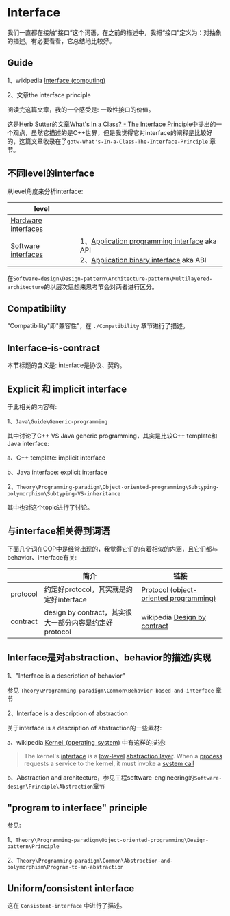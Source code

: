 # Interface

我们一直都在接触“接口”这个词语，在之前的描述中，我把“接口”定义为：对抽象的描述。有必要看看，它总结地比较好。



## Guide

1、wikipedia [Interface (computing)](https://en.wikipedia.org/wiki/Interface_(computing))

2、文章the interface principle

阅读完这篇文章，我的一个感受是: 一致性接口的价值。

这是[Herb Sutter](http://en.wikipedia.org/wiki/Herb_Sutter)的文章[What's In a Class? - The Interface Principle](http://www.gotw.ca/publications/mill02.htm)中提出的一个观点，虽然它描述的是C++世界，但是我觉得它对interface的阐释是比较好的，这篇文章收录在了`gotw-What's-In-a-Class-The-Interface-Principle` 章节。



## 不同level的interface

从level角度来分析interface: 

| level                                                        |                                                              |
| ------------------------------------------------------------ | ------------------------------------------------------------ |
| [Hardware interfaces](https://en.wikipedia.org/wiki/Interface_(computing)#Hardware_interfaces) |                                                              |
| [Software interfaces](https://en.wikipedia.org/wiki/Interface_(computing)#Software_interfaces) | 1、[Application programming interface](https://en.wikipedia.org/wiki/Application_programming_interface) aka API <br>2、[Application binary interface](https://en.wikipedia.org/wiki/Application_binary_interface) aka ABI |

在`Software-design\Design-pattern\Architecture-pattern\Multilayered-architecture`的以层次思想来思考节会对两者进行区分。



## Compatibility

"Compatibility"即"兼容性"，在 `./Compatibility` 章节进行了描述。



## Interface-is-contract

本节标题的含义是: interface是协议、契约。



## Explicit 和 implicit interface

于此相关的内容有:

1、`Java\Guide\Generic-programming`

其中讨论了C++ VS Java generic programming，其实是比较C++ template和Java interface:

a、C++ template: implicit interface

b、Java interface: explicit interface

2、`Theory\Programming-paradigm\Object-oriented-programming\Subtyping-polymorphism\Subtyping-VS-inheritance`

其中也对这个topic进行了讨论。



## 与interface相关得到词语

下面几个词在OOP中是经常出现的，我觉得它们的有着相似的内涵，且它们都与behavior、interface有关:

|          | 简介                                                   | 链接                                                         |
| -------- | ------------------------------------------------------ | ------------------------------------------------------------ |
| protocol | 约定好protocol，其实就是约定好interface                | [Protocol (object-oriented programming)](https://en.wikipedia.org/wiki/Protocol_(object-oriented_programming)) |
| contract | design by contract，其实很大一部分内容是约定好protocol | wikipedia [Design by contract](https://en.wikipedia.org/wiki/Design_by_contract) <br> |



## Interface是对abstraction、behavior的描述/实现

1、"Interface is a description of behavior"

参见 `Theory\Programming-paradigm\Common\Behavior-based-and-interface` 章节

2、Interface is a description of abstraction

关于interface is a description of abstraction的一些素材:

a、wikipedia [Kernel_(operating_system)](https://en.wikipedia.org/wiki/Kernel_(operating_system)) 中有这样的描述:

> The kernel's [interface](https://en.wikipedia.org/wiki/Application_programming_interface) is a [low-level](https://en.wikipedia.org/wiki/High-_and_low-level) [abstraction layer](https://en.wikipedia.org/wiki/Abstraction_layer). When a [process](https://en.wikipedia.org/wiki/Process_(computing)) requests a service to the kernel, it must invoke a [system call](https://en.wikipedia.org/wiki/System_call)

b、Abstraction and architecture，参见工程software-engineering的`Software-design\Principle\Abstraction`章节



## "program to interface"  principle

参见: 

1、`Theory\Programming-paradigm\Object-oriented-programming\Design-pattern\Principle`

2、`Theory\Programming-paradigm\Common\Abstraction-and-polymorphism\Program-to-an-abstraction`



## Uniform/consistent interface

这在 `Consistent-interface` 中进行了描述。



